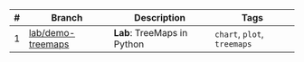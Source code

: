 |#|Branch|Description|Tags|
|-|-|-|-|
|1|[lab/demo-treemaps](https://github.com/cuongpiger/ai)|**Lab**: TreeMaps in Python|`chart`, `plot`, `treemaps`|